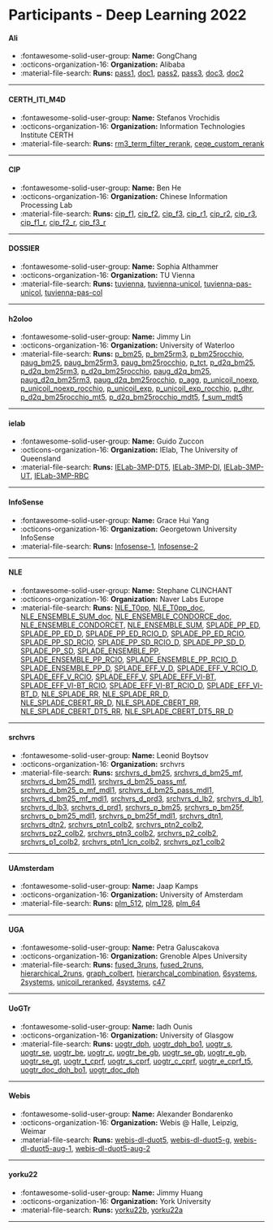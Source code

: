 # Participants - Deep Learning 2022 

#### Ali
 - :fontawesome-solid-user-group: **Name:** GongChang
 - :octicons-organization-16: **Organization:** Alibaba
 - :material-file-search: **Runs:** [pass1](./runs.md#pass1), [doc1](./runs.md#doc1), [pass2](./runs.md#pass2), [pass3](./runs.md#pass3), [doc3](./runs.md#doc3), [doc2](./runs.md#doc2) 

---
#### CERTH_ITI_M4D
 - :fontawesome-solid-user-group: **Name:** Stefanos Vrochidis
 - :octicons-organization-16: **Organization:** Information Technologies Institute CERTH 
 - :material-file-search: **Runs:** [rm3_term_filter_rerank](./runs.md#rm3_term_filter_rerank), [ceqe_custom_rerank](./runs.md#ceqe_custom_rerank) 

---
#### CIP
 - :fontawesome-solid-user-group: **Name:** Ben He
 - :octicons-organization-16: **Organization:** Chinese Information Processing Lab
 - :material-file-search: **Runs:** [cip_f1](./runs.md#cip_f1), [cip_f2](./runs.md#cip_f2), [cip_f3](./runs.md#cip_f3), [cip_r1](./runs.md#cip_r1), [cip_r2](./runs.md#cip_r2), [cip_r3](./runs.md#cip_r3), [cip_f1_r](./runs.md#cip_f1_r), [cip_f2_r](./runs.md#cip_f2_r), [cip_f3_r](./runs.md#cip_f3_r) 

---
#### DOSSIER
 - :fontawesome-solid-user-group: **Name:** Sophia Althammer
 - :octicons-organization-16: **Organization:** TU Vienna
 - :material-file-search: **Runs:** [tuvienna](./runs.md#tuvienna), [tuvienna-unicol](./runs.md#tuvienna-unicol), [tuvienna-pas-unicol](./runs.md#tuvienna-pas-unicol), [tuvienna-pas-col](./runs.md#tuvienna-pas-col) 

---
#### h2oloo
 - :fontawesome-solid-user-group: **Name:** Jimmy Lin
 - :octicons-organization-16: **Organization:** University of Waterloo
 - :material-file-search: **Runs:** [p_bm25](./runs.md#p_bm25), [p_bm25rm3](./runs.md#p_bm25rm3), [p_bm25rocchio](./runs.md#p_bm25rocchio), [paug_bm25](./runs.md#paug_bm25), [paug_bm25rm3](./runs.md#paug_bm25rm3), [paug_bm25rocchio](./runs.md#paug_bm25rocchio), [p_tct](./runs.md#p_tct), [p_d2q_bm25](./runs.md#p_d2q_bm25), [p_d2q_bm25rm3](./runs.md#p_d2q_bm25rm3), [p_d2q_bm25rocchio](./runs.md#p_d2q_bm25rocchio), [paug_d2q_bm25](./runs.md#paug_d2q_bm25), [paug_d2q_bm25rm3](./runs.md#paug_d2q_bm25rm3), [paug_d2q_bm25rocchio](./runs.md#paug_d2q_bm25rocchio), [p_agg](./runs.md#p_agg), [p_unicoil_noexp](./runs.md#p_unicoil_noexp), [p_unicoil_noexp_rocchio](./runs.md#p_unicoil_noexp_rocchio), [p_unicoil_exp](./runs.md#p_unicoil_exp), [p_unicoil_exp_rocchio](./runs.md#p_unicoil_exp_rocchio), [p_dhr](./runs.md#p_dhr), [p_d2q_bm25rocchio_mt5](./runs.md#p_d2q_bm25rocchio_mt5), [p_d2q_bm25rocchio_mdt5](./runs.md#p_d2q_bm25rocchio_mdt5), [f_sum_mdt5](./runs.md#f_sum_mdt5) 

---
#### ielab
 - :fontawesome-solid-user-group: **Name:** Guido Zuccon
 - :octicons-organization-16: **Organization:** IElab, The University of Queensland
 - :material-file-search: **Runs:** [IELab-3MP-DT5](./runs.md#ielab-3mp-dt5), [IELab-3MP-DI](./runs.md#ielab-3mp-di), [IELab-3MP-UT](./runs.md#ielab-3mp-ut), [IELab-3MP-RBC](./runs.md#ielab-3mp-rbc) 

---
#### InfoSense
 - :fontawesome-solid-user-group: **Name:** Grace Hui Yang
 - :octicons-organization-16: **Organization:** Georgetown University InfoSense
 - :material-file-search: **Runs:** [Infosense-1](./runs.md#infosense-1), [Infosense-2](./runs.md#infosense-2) 

---
#### NLE
 - :fontawesome-solid-user-group: **Name:** Stephane CLINCHANT
 - :octicons-organization-16: **Organization:** Naver Labs Europe
 - :material-file-search: **Runs:** [NLE_T0pp](./runs.md#nle_t0pp), [NLE_T0pp_doc](./runs.md#nle_t0pp_doc), [NLE_ENSEMBLE_SUM_doc](./runs.md#nle_ensemble_sum_doc), [NLE_ENSEMBLE_CONDORCE_doc](./runs.md#nle_ensemble_condorce_doc), [NLE_ENSEMBLE_CONDORCET](./runs.md#nle_ensemble_condorcet), [NLE_ENSEMBLE_SUM](./runs.md#nle_ensemble_sum), [SPLADE_PP_ED](./runs.md#splade_pp_ed), [SPLADE_PP_ED_D](./runs.md#splade_pp_ed_d), [SPLADE_PP_ED_RCIO_D](./runs.md#splade_pp_ed_rcio_d), [SPLADE_PP_ED_RCIO](./runs.md#splade_pp_ed_rcio), [SPLADE_PP_SD_RCIO](./runs.md#splade_pp_sd_rcio), [SPLADE_PP_SD_RCIO_D](./runs.md#splade_pp_sd_rcio_d), [SPLADE_PP_SD_D](./runs.md#splade_pp_sd_d), [SPLADE_PP_SD](./runs.md#splade_pp_sd), [SPLADE_ENSEMBLE_PP](./runs.md#splade_ensemble_pp), [SPLADE_ENSEMBLE_PP_RCIO](./runs.md#splade_ensemble_pp_rcio), [SPLADE_ENSEMBLE_PP_RCIO_D](./runs.md#splade_ensemble_pp_rcio_d), [SPLADE_ENSEMBLE_PP_D](./runs.md#splade_ensemble_pp_d), [SPLADE_EFF_V_D](./runs.md#splade_eff_v_d), [SPLADE_EFF_V_RCIO_D](./runs.md#splade_eff_v_rcio_d), [SPLADE_EFF_V_RCIO](./runs.md#splade_eff_v_rcio), [SPLADE_EFF_V](./runs.md#splade_eff_v), [SPLADE_EFF_VI-BT](./runs.md#splade_eff_vi-bt), [SPLADE_EFF_VI-BT_RCIO](./runs.md#splade_eff_vi-bt_rcio), [SPLADE_EFF_VI-BT_RCIO_D](./runs.md#splade_eff_vi-bt_rcio_d), [SPLADE_EFF_VI-BT_D](./runs.md#splade_eff_vi-bt_d), [NLE_SPLADE_RR](./runs.md#nle_splade_rr), [NLE_SPLADE_RR_D](./runs.md#nle_splade_rr_d), [NLE_SPLADE_CBERT_RR_D](./runs.md#nle_splade_cbert_rr_d), [NLE_SPLADE_CBERT_RR](./runs.md#nle_splade_cbert_rr), [NLE_SPLADE_CBERT_DT5_RR](./runs.md#nle_splade_cbert_dt5_rr), [NLE_SPLADE_CBERT_DT5_RR_D](./runs.md#nle_splade_cbert_dt5_rr_d) 

---
#### srchvrs
 - :fontawesome-solid-user-group: **Name:** Leonid Boytsov
 - :octicons-organization-16: **Organization:** srchvrs
 - :material-file-search: **Runs:** [srchvrs_d_bm25](./runs.md#srchvrs_d_bm25), [srchvrs_d_bm25_mf](./runs.md#srchvrs_d_bm25_mf), [srchvrs_d_bm25_mdl1](./runs.md#srchvrs_d_bm25_mdl1), [srchvrs_d_bm25_pass_mf](./runs.md#srchvrs_d_bm25_pass_mf), [srchvrs_d_bm25_p_mf_mdl1](./runs.md#srchvrs_d_bm25_p_mf_mdl1), [srchvrs_d_bm25_pass_mdl1](./runs.md#srchvrs_d_bm25_pass_mdl1), [srchvrs_d_bm25_mf_mdl1](./runs.md#srchvrs_d_bm25_mf_mdl1), [srchvrs_d_prd3](./runs.md#srchvrs_d_prd3), [srchvrs_d_lb2](./runs.md#srchvrs_d_lb2), [srchvrs_d_lb1](./runs.md#srchvrs_d_lb1), [srchvrs_d_lb3](./runs.md#srchvrs_d_lb3), [srchvrs_d_prd1](./runs.md#srchvrs_d_prd1), [srchvrs_p_bm25](./runs.md#srchvrs_p_bm25), [srchvrs_p_bm25f](./runs.md#srchvrs_p_bm25f), [srchvrs_p_bm25_mdl1](./runs.md#srchvrs_p_bm25_mdl1), [srchvrs_p_bm25f_mdl1](./runs.md#srchvrs_p_bm25f_mdl1), [srchvrs_dtn1](./runs.md#srchvrs_dtn1), [srchvrs_dtn2](./runs.md#srchvrs_dtn2), [srchvrs_ptn1_colb2](./runs.md#srchvrs_ptn1_colb2), [srchvrs_ptn2_colb2](./runs.md#srchvrs_ptn2_colb2), [srchvrs_pz2_colb2](./runs.md#srchvrs_pz2_colb2), [srchvrs_ptn3_colb2](./runs.md#srchvrs_ptn3_colb2), [srchvrs_p2_colb2](./runs.md#srchvrs_p2_colb2), [srchvrs_p1_colb2](./runs.md#srchvrs_p1_colb2), [srchvrs_ptn1_lcn_colb2](./runs.md#srchvrs_ptn1_lcn_colb2), [srchvrs_pz1_colb2](./runs.md#srchvrs_pz1_colb2) 

---
#### UAmsterdam
 - :fontawesome-solid-user-group: **Name:** Jaap Kamps
 - :octicons-organization-16: **Organization:** University of Amsterdam
 - :material-file-search: **Runs:** [plm_512](./runs.md#plm_512), [plm_128](./runs.md#plm_128), [plm_64](./runs.md#plm_64) 

---
#### UGA
 - :fontawesome-solid-user-group: **Name:** Petra Galuscakova
 - :octicons-organization-16: **Organization:** Grenoble Alpes University
 - :material-file-search: **Runs:** [fused_3runs](./runs.md#fused_3runs), [fused_2runs](./runs.md#fused_2runs), [hierarchical_2runs](./runs.md#hierarchical_2runs), [graph_colbert](./runs.md#graph_colbert), [hierarchcal_combination](./runs.md#hierarchcal_combination), [6systems](./runs.md#6systems), [2systems](./runs.md#2systems), [unicoil_reranked](./runs.md#unicoil_reranked), [4systems](./runs.md#4systems), [c47](./runs.md#c47) 

---
#### UoGTr
 - :fontawesome-solid-user-group: **Name:** Iadh Ounis
 - :octicons-organization-16: **Organization:** University of Glasgow
 - :material-file-search: **Runs:** [uogtr_dph](./runs.md#uogtr_dph), [uogtr_dph_bo1](./runs.md#uogtr_dph_bo1), [uogtr_s](./runs.md#uogtr_s), [uogtr_se](./runs.md#uogtr_se), [uogtr_be](./runs.md#uogtr_be), [uogtr_c](./runs.md#uogtr_c), [uogtr_be_gb](./runs.md#uogtr_be_gb), [uogtr_se_gb](./runs.md#uogtr_se_gb), [uogtr_e_gb](./runs.md#uogtr_e_gb), [uogtr_se_gt](./runs.md#uogtr_se_gt), [uogtr_t_cprf](./runs.md#uogtr_t_cprf), [uogtr_s_cprf](./runs.md#uogtr_s_cprf), [uogtr_c_cprf](./runs.md#uogtr_c_cprf), [uogtr_e_cprf_t5](./runs.md#uogtr_e_cprf_t5), [uogtr_doc_dph_bo1](./runs.md#uogtr_doc_dph_bo1), [uogtr_doc_dph](./runs.md#uogtr_doc_dph) 

---
#### Webis
 - :fontawesome-solid-user-group: **Name:** Alexander Bondarenko
 - :octicons-organization-16: **Organization:** Webis @ Halle, Leipzig, Weimar
 - :material-file-search: **Runs:** [webis-dl-duot5](./runs.md#webis-dl-duot5), [webis-dl-duot5-g](./runs.md#webis-dl-duot5-g), [webis-dl-duot5-aug-1](./runs.md#webis-dl-duot5-aug-1), [webis-dl-duot5-aug-2](./runs.md#webis-dl-duot5-aug-2) 

---
#### yorku22
 - :fontawesome-solid-user-group: **Name:** Jimmy Huang
 - :octicons-organization-16: **Organization:** York University 
 - :material-file-search: **Runs:** [yorku22b](./runs.md#yorku22b), [yorku22a](./runs.md#yorku22a) 

---

